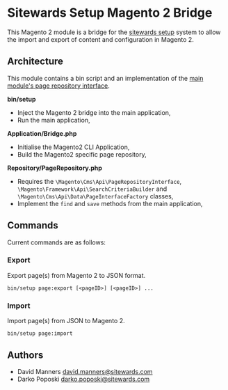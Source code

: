 # Sitewards Setup Magento 2 Bridge #

This Magento 2 module is a bridge for the [sitewards setup](https://github.com/sitewards/setup) system to allow the import and export of content and configuration in Magento 2.

## Architecture ##

This module contains a bin script and an implementation of the [main module's page repository interface](https://github.com/sitewards/setup#architecture).

**bin/setup**

* Inject the Magento 2 bridge into the main application,
* Run the main application,

**Application/Bridge.php**

* Initialise the Magento2 CLI Application,
* Build the Magento2 specific page repository,

**Repository/PageRepository.php**

* Requires the `\Magento\Cms\Api\PageRepositoryInterface`, `\Magento\Framework\Api\SearchCriteriaBuilder` and `\Magento\Cms\Api\Data\PageInterfaceFactory` classes,
* Implement the `find` and `save` methods from the main application,

## Commands ##

Current commands are as follows:

### Export ###
Export page(s) from Magento 2 to JSON format.

`bin/setup page:export [<pageID>] [<pageID>] ...`

### Import ###
Import page(s) from JSON to Magento 2.

`bin/setup page:import`

## Authors ##

* David Manners <david.manners@sitewards.com>
* Darko Poposki <darko.poposki@sitewards.com>
